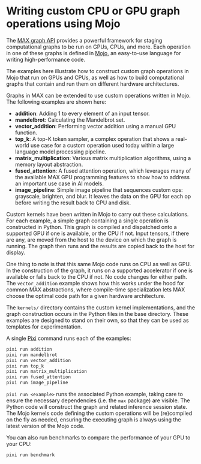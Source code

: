 # Writing custom CPU or GPU graph operations using Mojo

The [MAX graph API](https://docs.modular.com/max/graph/) provides a powerful
framework for staging computational graphs to be run on GPUs, CPUs, and more.
Each operation in one of these graphs is defined in
[Mojo](https://docs.modular.com/mojo/), an easy-to-use language for writing
high-performance code.

The examples here illustrate how to construct custom graph operations in Mojo
that run on GPUs and CPUs, as well as how to build computational graphs that
contain and run them on different hardware architectures.

Graphs in MAX can be extended to use custom operations written in Mojo. The
following examples are shown here:

- **addition**: Adding 1 to every element of an input tensor.
- **mandelbrot**: Calculating the Mandelbrot set.
- **vector_addition**: Performing vector addition using a manual GPU function.
- **top_k**: A top-K token sampler, a complex operation that shows a real-world
  use case for a custom operation used today within a large language model
  processing pipeline.
- **matrix_multiplication**: Various matrix multiplication algorithms, using a
  memory layout abstraction.
- **fused_attention**: A fused attention operation, which leverages many of the
  available MAX GPU programming features to show how to address an important
  use case in AI models.
- **image_pipeline**: Simple image pipeline that sequences custom ops:
  grayscale, brighten, and blur. It leaves the data on the GPU for each op
  before writing the result back to CPU and disk.

Custom kernels have been written in Mojo to carry out these calculations. For
each example, a simple graph containing a single operation is constructed
in Python. This graph is compiled and dispatched onto a supported GPU if one is
available, or the CPU if not. Input tensors, if there are any, are moved from
the host to the device on which the graph is running. The graph then runs and
the results are copied back to the host for display.

One thing to note is that this same Mojo code runs on CPU as well as GPU. In
the construction of the graph, it runs on a supported accelerator if one is
available or falls back to the CPU if not. No code changes for either path.
The `vector_addition` example shows how this works under the hood for common
MAX abstractions, where compile-time specialization lets MAX choose the optimal
code path for a given hardware architecture.

The `kernels/` directory contains the custom kernel implementations, and the
graph construction occurs in the Python files in the base directory. These
examples are designed to stand on their own, so that they can be used as
templates for experimentation.

A single [Pixi](https://pixi.sh/latest/) command runs each of the examples:

```sh
pixi run addition
pixi run mandelbrot
pixi run vector_addition
pixi run top_k
pixi run matrix_multiplication
pixi run fused_attention
pixi run image_pipeline
```

`pixi run <example>` runs the associated Python example, taking care
to ensure the necessary dependencies (i.e. the `max` package) are visible.
The Python code will construct the graph and related inference session state.
The Mojo kernels code defining the custom operations will be (re)compiled on the
fly as needed, ensuring the executing graph is always using the latest version
of the Mojo code.

You can also run benchmarks to compare the performance of your GPU to your CPU:

```sh
pixi run benchmark
```
